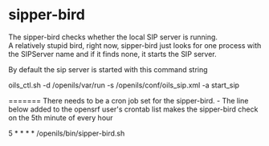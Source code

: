 sipper-bird
===========

The sipper-bird checks whether the local SIP server is running.  
   A relatively stupid bird, right now, sipper-bird just looks for one 
   process with the SIPServer name and if it finds none, it starts the 
   SIP server.
   
By default the sip server is started with this command string

oils_ctl.sh -d /openils/var/run -s /openils/conf/oils_sip.xml -a start_sip

=======
There needs to be a cron job set for the sipper-bird. - The line below 
added to the opensrf user's crontab list makes 
the sipper-bird check on the 5th minute of every hour


5 * * * * /openils/bin/sipper-bird.sh
